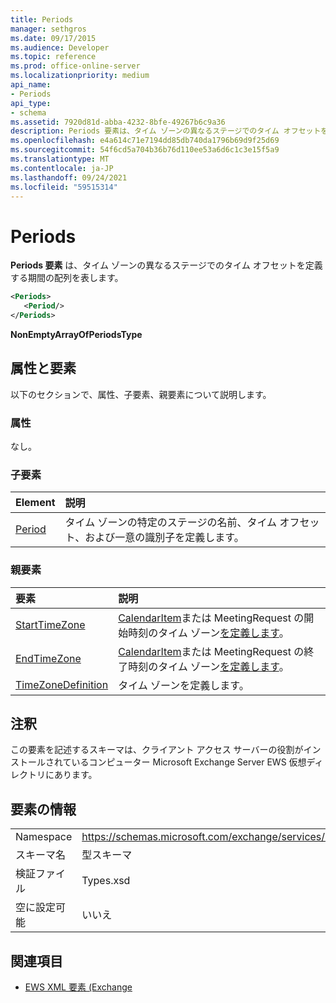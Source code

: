 ```yaml
---
title: Periods
manager: sethgros
ms.date: 09/17/2015
ms.audience: Developer
ms.topic: reference
ms.prod: office-online-server
ms.localizationpriority: medium
api_name:
- Periods
api_type:
- schema
ms.assetid: 7920d81d-abba-4232-8bfe-49267b6c9a36
description: Periods 要素は、タイム ゾーンの異なるステージでのタイム オフセットを定義する期間の配列を表します。
ms.openlocfilehash: e4a614c71e7194dd85db740da1796b69d9f25d69
ms.sourcegitcommit: 54f6cd5a704b36b76d110ee53a6d6c1c3e15f5a9
ms.translationtype: MT
ms.contentlocale: ja-JP
ms.lasthandoff: 09/24/2021
ms.locfileid: "59515314"
---
```

# <a name="periods"></a>Periods

**Periods 要素** は、タイム ゾーンの異なるステージでのタイム オフセットを定義する期間の配列を表します。 
  
```xml
<Periods>
   <Period/>
</Periods>
```

 **NonEmptyArrayOfPeriodsType**
## <a name="attributes-and-elements"></a>属性と要素

以下のセクションで、属性、子要素、親要素について説明します。
  
### <a name="attributes"></a>属性

なし。
  
### <a name="child-elements"></a>子要素

|**Element**|**説明**|
|:-----|:-----|
|[Period](period.md) <br/> |タイム ゾーンの特定のステージの名前、タイム オフセット、および一意の識別子を定義します。  <br/> |
   
### <a name="parent-elements"></a>親要素

|**要素**|**説明**|
|:-----|:-----|
|[StartTimeZone](starttimezone.md) <br/> |[CalendarItem](calendaritem.md)または MeetingRequest の開始時刻のタイム ゾーン[を定義します](meetingrequest.md)。  <br/> |
|[EndTimeZone](endtimezone.md) <br/> |[CalendarItem](calendaritem.md)または MeetingRequest の終了時刻のタイム ゾーン[を定義します](meetingrequest.md)。  <br/> |
|[TimeZoneDefinition](timezonedefinition.md) <br/> |タイム ゾーンを定義します。  <br/> |
   
## <a name="remarks"></a>注釈

この要素を記述するスキーマは、クライアント アクセス サーバーの役割がインストールされているコンピューター Microsoft Exchange Server EWS 仮想ディレクトリにあります。
  
## <a name="element-information"></a>要素の情報

|||
|:-----|:-----|
|Namespace  <br/> |https://schemas.microsoft.com/exchange/services/2006/types  <br/> |
|スキーマ名  <br/> |型スキーマ  <br/> |
|検証ファイル  <br/> |Types.xsd  <br/> |
|空に設定可能  <br/> |いいえ  <br/> |
   
## <a name="see-also"></a>関連項目



- [EWS XML 要素 (Exchange](ews-xml-elements-in-exchange.md)

